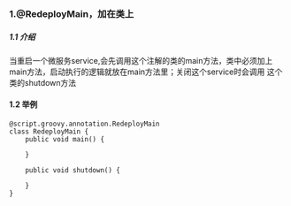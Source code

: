 ### 1.@RedeployMain，加在类上
##### 1.1 介绍
当重启一个微服务service,会先调用这个注解的类的main方法，类中必须加上main方法，启动执行的逻辑就放在main方法里；关闭这个service时会调用
这个类的shutdown方法
#### 1.2 举例
```$xslt
@script.groovy.annotation.RedeployMain
class RedeployMain {
    public void main() {
       
    }

    public void shutdown() {
        
    }
}
```